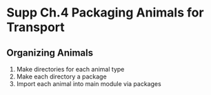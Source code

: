 # Supp Ch.4 Packaging Animals for Transport

## Organizing Animals

1. Make directories for each animal type
1. Make each directory a package
1. Import each animal into main module via packages
